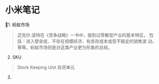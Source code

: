 # 小米笔记 

1. 蚂蚁市场
>迈克尔.波特在《竞争战略》一书中，提到过零散型产业的基本特征，
包括：进入壁垒低、不存在规模经济、有库存成本或受不稳定的销售波
动，等等。蚂蚁市场则是对这类产业更为形象的总结。
2. SKU 
>Stock Keeping Unit 存货单元
3. 


